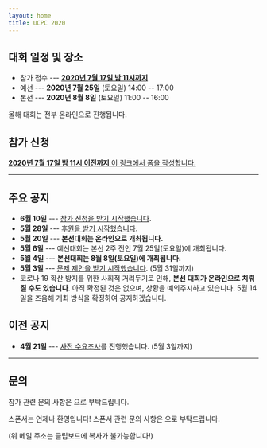 ```yaml
---
layout: home
title: UCPC 2020
---
```


## 대회 일정 및 장소

 * 참가 접수 --- [**2020년 7월 17일 밤 11시까지**](https://forms.gle/gq84TYH62H6457uS7)
 * 예선 --- **2020년 7월 25일** (토요일) 14:00 -- 17:00
 * 본선 --- **2020년 8월 8일** (토요일) 11:00 -- 16:00

올해 대회는 전부 온라인으로 진행됩니다.

## 참가 신청

[**2020년 7월 17일 밤 11시 이전까지** 이 링크에서 폼을 작성합니다.](https://forms.gle/gq84TYH62H6457uS7)

---

## 주요 공지

* **6월 10일** --- [참가 신청을 받기 시작했습니다](https://forms.gle/gq84TYH62H6457uS7).
* **5월 28일** --- [후원을 받기 시작했습니다](/sponsor).
* **5월 20일** --- **본선대회는 온라인으로 개최됩니다.**
* **5월 6일** --- 예선대회는 본선 2주 전인 7월 25일(토요일)에 개최됩니다.
* **5월 4일** --- **본선대회는 8월 8일(토요일)에 개최됩니다.**
* **5월 3일** --- [문제 제안을 받기 시작했습니다](/tasks). (5월 31일까지)
* 코로나 19 확산 방지를 위한 사회적 거리두기로 인해, **본선 대회가 온라인으로 치뤄질 수도 있습니다**.
  아직 확정된 것은 없으며, 상황을 예의주시하고 있습니다. 5월 14일을 즈음해 개최 방식을 확정하여 공지하겠습니다.

## 이전 공지

* **4월 21일** --- [사전 수요조사](https://forms.gle/XjjWAn3BkBwBULMU9)를 진행했습니다. (5월 3일까지)

---

## 문의

참가 관련 문의 사항은 <a href="#" class="mail-address" data-name="contact" data-domain="ucpc" data-tld="me" onclick="window.location.href = 'mailto:' + this.dataset.name + '@' + this.dataset.domain + '.' + this.dataset.tld"></a>으로 부탁드립니다.

스폰서는 언제나 환영입니다! 스폰서 관련 문의 사항은 <a href="#" class="mail-address" data-name="sponsor" data-domain="ucpc" data-tld="me" onclick="window.location.href = 'mailto:' + this.dataset.name + '@' + this.dataset.domain + '.' + this.dataset.tld"></a>으로 부탁드립니다.

(위 메일 주소는 클립보드에 복사가 불가능합니다!)
